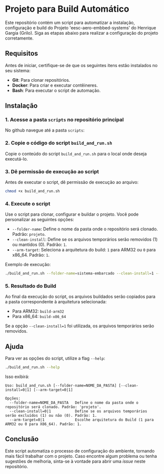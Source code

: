 # Projeto para Build Automático

Este repositório contém um script para automatizar a instalação, configuração e build do Projeto 'eesc-aero-embbed-systems' do Henrique Gargia (Grilo). Siga as etapas abaixo para realizar a configuração do projeto corretamente.

## Requisitos

Antes de iniciar, certifique-se de que os seguintes itens estão instalados no seu sistema:

- **Git**: Para clonar repositórios.
- **Docker**: Para criar e executar contêineres.
- **Bash**: Para executar o script de automação.

## Instalação

### 1. Acesse a pasta `scripts` no repositório principal

No github navegue até a pasta `scripts`:

### 2. Copie o código do script `build_and_run.sh`

Copie o conteúdo do script `build_and_run.sh` para o local onde deseja executá-lo.

### 3. Dê permissão de execução ao script

Antes de executar o script, dê permissão de execução ao arquivo:

```bash
chmod +x build_and_run.sh
```

### 4. Execute o script

Use o script para clonar, configurar e buildar o projeto. Você pode personalizar as seguintes opções:

- `--folder-name`: Define o nome da pasta onde o repositório será clonado. Padrão: `projeto`.
- `--clean-install`: Define se os arquivos temporários serão removidos (1) ou mantidos (0). Padrão: `1`.
- `--arm-target`: Seleciona a arquitetura do build: `1` para ARM32 ou `0` para x86_64. Padrão: `1`.

Exemplo de execução:

```bash
./build_and_run.sh --folder-name=sistema-embarcado --clean-install=1 --arm-target=1
```

### 5. Resultado do Build

Ao final da execução do script, os arquivos buildados serão copiados para a pasta correspondente à arquitetura selecionada:

- Para ARM32: `build-arm32`
- Para x86_64: `build-x86_64`

Se a opção `--clean-install=1` foi utilizada, os arquivos temporários serão removidos.

## Ajuda

Para ver as opções do script, utilize a flag `--help`:

```bash
./build_and_run.sh --help
```

Isso exibirá:

```text
Uso: build_and_run.sh [--folder-name=NOME_DA_PASTA] [--clean-install=0|1] [--arm-target=0|1]

Opções:
  --folder-name=NOME_DA_PASTA   Define o nome da pasta onde o repositório será clonado. Padrão: 'projeto'.
  --clean-install=0|1           Define se os arquivos temporários serão excluídos (1) ou não (0). Padrão: 1.
  --arm-target=0|1              Escolhe arquitetura do Build (1 para ARM32 ou 0 para X86_64). Padrão: 1.
```

## Conclusão

Este script automatiza o processo de configuração do ambiente, tornando mais fácil trabalhar com o projeto. Caso encontre algum problema ou tenha sugestões de melhoria, sinta-se à vontade para abrir uma *issue* neste repositório.
